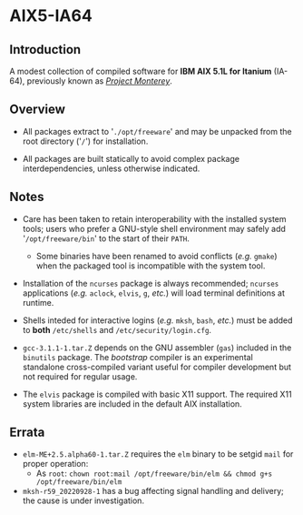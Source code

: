# AIX5-IA64

## Introduction

A modest collection of compiled software for **IBM AIX 5.1L for Itanium** (IA-64), previously known as [*Project Monterey*](https://en.wikipedia.org/wiki/Project_Monterey).

## Overview

* All packages extract to '`./opt/freeware`' and may be unpacked from the root directory ('`/`') for installation.

* All packages are built statically to avoid complex package interdependencies, unless otherwise indicated.

## Notes

* Care has been taken to retain interoperability with the installed system tools; users who prefer a GNU-style shell environment may safely add '`/opt/freeware/bin`' to the start of their `PATH`.

  * Some binaries have been renamed to avoid conflicts (*e.g.* `gmake`) when the packaged tool is incompatible with the system tool.

* Installation of the `ncurses` package is always recommended; `ncurses` applications (*e.g.* `aclock`, `elvis`, `g`, *etc.*) will load terminal definitions at runtime.

* Shells inteded for interactive logins (*e.g.* `mksh`, `bash`, *etc.*) must be added to **both** `/etc/shells` and `/etc/security/login.cfg`.

* `gcc-3.1.1-1.tar.Z` depends on the GNU assembler (`gas`) included in the `binutils` package.  The *bootstrap* compiler is an experimental standalone cross-compiled variant useful for compiler development but not required for regular usage.

* The `elvis` package is compiled with basic X11 support.  The required X11 system libraries are included in the default AIX installation.

## Errata

* `elm-ME+2.5.alpha60-1.tar.Z` requires the `elm` binary to be setgid `mail` for proper operation:
  * As `root`: `chown root:mail /opt/freeware/bin/elm && chmod g+s /opt/freeware/bin/elm`
* `mksh-r59_20220928-1` has a bug affecting signal handling and delivery; the cause is under investigation.
